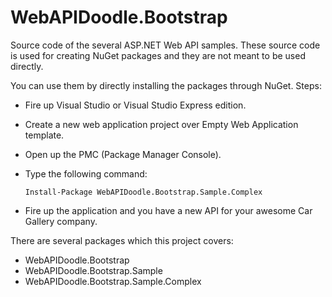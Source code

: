 # WebAPIDoodle.Bootstrap

Source code of the several ASP.NET Web API samples. These source code is used for creating NuGet packages and they are not meant to be used directly. 

You can use them by directly installing the packages through NuGet. Steps:

 - Fire up Visual Studio or Visual Studio Express edition.
 - Create a new web application project over Empty Web Application template.
 - Open up the PMC (Package Manager Console).
 - Type the following command:
     
     `Install-Package WebAPIDoodle.Bootstrap.Sample.Complex`
     
 - Fire up the application and you have a new API for your awesome Car Gallery company.
 
There are several packages which this project covers:

 - WebAPIDoodle.Bootstrap
 - WebAPIDoodle.Bootstrap.Sample
 - WebAPIDoodle.Bootstrap.Sample.Complex